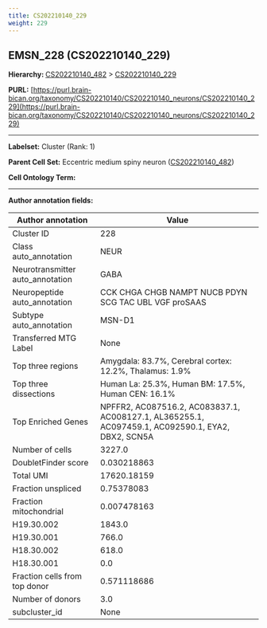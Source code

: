 ```yaml
---
title: CS202210140_229
weight: 229
---
```

## EMSN_228 (CS202210140_229)
<b>Hierarchy: </b>
[CS202210140_482](../CS202210140_482) >
[CS202210140_229](../CS202210140_229)

**PURL:** [https://purl.brain-bican.org/taxonomy/CS202210140/CS202210140_neurons/CS202210140_229](https://purl.brain-bican.org/taxonomy/CS202210140/CS202210140_neurons/CS202210140_229)

---


**Labelset:** Cluster (Rank: 1)

**Parent Cell Set:** Eccentric medium spiny neuron ([CS202210140_482](../CS202210140_482))



**Cell Ontology Term:** 

[MARKER GENES.]: #


---

[TRANSFERRED ANNOTATIONS.]: #


[AUTHOR ANNOTATION FIELDS.]: #


**Author annotation fields:**

| Author annotation | Value |
|-------------------|-------|
|Cluster ID|228|
|Class auto_annotation|NEUR|
|Neurotransmitter auto_annotation|GABA|
|Neuropeptide auto_annotation|CCK CHGA CHGB NAMPT NUCB PDYN SCG TAC UBL VGF proSAAS|
|Subtype auto_annotation|MSN-D1|
|Transferred MTG Label|None|
|Top three regions|Amygdala: 83.7%, Cerebral cortex: 12.2%, Thalamus: 1.9%|
|Top three dissections|Human La: 25.3%, Human BM: 17.5%, Human CEN: 16.1%|
|Top Enriched Genes|NPFFR2, AC087516.2, AC083837.1, AC008127.1, AL365255.1, AC097459.1, AC092590.1, EYA2, DBX2, SCN5A|
|Number of cells|3227.0|
|DoubletFinder score|0.030218863|
|Total UMI|17620.18159|
|Fraction unspliced|0.75378083|
|Fraction mitochondrial|0.007478163|
|H19.30.002|1843.0|
|H19.30.001|766.0|
|H18.30.002|618.0|
|H18.30.001|0.0|
|Fraction cells from top donor|0.571118686|
|Number of donors|3.0|
|subcluster_id|None|
